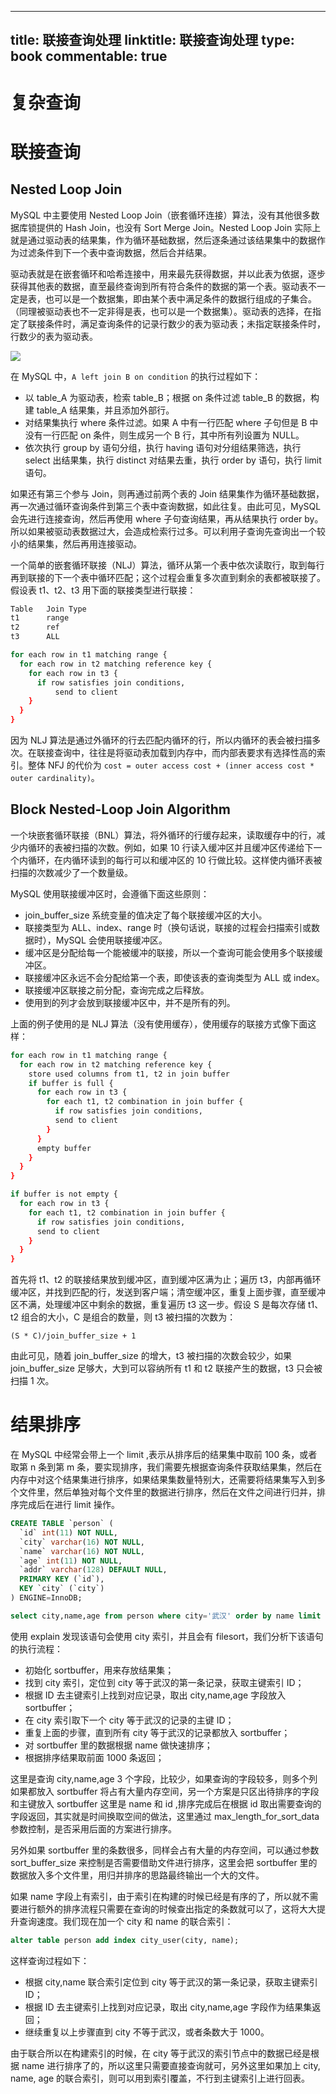 
---
title: 联接查询处理
linktitle: 联接查询处理
type: book
commentable: true
---

# 复杂查询

# 联接查询

## Nested Loop Join

MySQL 中主要使用 Nested Loop Join（嵌套循环连接）算法，没有其他很多数据库锁提供的 Hash Join，也没有 Sort Merge Join。Nested Loop Join 实际上就是通过驱动表的结果集，作为循环基础数据，然后逐条通过该结果集中的数据作为过滤条件到下一个表中查询数据，然后合并结果。

驱动表就是在嵌套循环和哈希连接中，用来最先获得数据，并以此表为依据，逐步获得其他表的数据，直至最终查询到所有符合条件的数据的第一个表。驱动表不一定是表，也可以是一个数据集，即由某个表中满足条件的数据行组成的子集合。（同理被驱动表也不一定非得是表，也可以是一个数据集）。驱动表的选择，在指定了联接条件时，满足查询条件的记录行数少的表为驱动表；未指定联接条件时，行数少的表为驱动表。

![](https://i.postimg.cc/L6067S13/image.png)

在 MySQL 中，`A left join B on condition` 的执行过程如下：

- 以 table_A 为驱动表，检索 table_B；根据 on 条件过滤 table_B 的数据，构建 table_A 结果集，并且添加外部行。
- 对结果集执行 where 条件过滤。如果 A 中有一行匹配 where 子句但是 B 中没有一行匹配 on 条件，则生成另一个 B 行，其中所有列设置为 NULL。
- 依次执行 group by 语句分组，执行 having 语句对分组结果筛选，执行 select 出结果集，执行 distinct 对结果去重，执行 order by 语句，执行 limit 语句。

如果还有第三个参与 Join，则再通过前两个表的 Join 结果集作为循环基础数据，再一次通过循环查询条件到第三个表中查询数据，如此往复。由此可见，MySQL 会先进行连接查询，然后再使用 where 子句查询结果，再从结果执行 order by。所以如果被驱动表数据过大，会造成检索行过多。可以利用子查询先查询出一个较小的结果集，然后再用连接驱动。

一个简单的嵌套循环联接（NLJ）算法，循环从第一个表中依次读取行，取到每行再到联接的下一个表中循环匹配；这个过程会重复多次直到剩余的表都被联接了。假设表 t1、t2、t3 用下面的联接类型进行联接：

```sh
Table   Join Type
t1      range
t2      ref
t3      ALL

for each row in t1 matching range {
  for each row in t2 matching reference key {
    for each row in t3 {
      if row satisfies join conditions,
          send to client
    }
  }
}
```

因为 NLJ 算法是通过外循环的行去匹配内循环的行，所以内循环的表会被扫描多次。在联接查询中，往往是将驱动表加载到内存中，而内部表要求有选择性高的索引。整体 NFJ 的代价为 `cost = outer access cost + (inner access cost * outer cardinality)`。

## Block Nested-Loop Join Algorithm

一个块嵌套循环联接（BNL）算法，将外循环的行缓存起来，读取缓存中的行，减少内循环的表被扫描的次数。例如，如果 10 行读入缓冲区并且缓冲区传递给下一个内循环，在内循环读到的每行可以和缓冲区的 10 行做比较。这样使内循环表被扫描的次数减少了一个数量级。

MySQL 使用联接缓冲区时，会遵循下面这些原则：

- join_buffer_size 系统变量的值决定了每个联接缓冲区的大小。
- 联接类型为 ALL、index、range 时（换句话说，联接的过程会扫描索引或数据时），MySQL 会使用联接缓冲区。
- 缓冲区是分配给每一个能被缓冲的联接，所以一个查询可能会使用多个联接缓冲区。
- 联接缓冲区永远不会分配给第一个表，即使该表的查询类型为 ALL 或 index。
- 联接缓冲区联接之前分配，查询完成之后释放。
- 使用到的列才会放到联接缓冲区中，并不是所有的列。

上面的例子使用的是 NLJ 算法（没有使用缓存），使用缓存的联接方式像下面这样：

```sh
for each row in t1 matching range {
  for each row in t2 matching reference key {
    store used columns from t1, t2 in join buffer
    if buffer is full {
      for each row in t3 {
        for each t1, t2 combination in join buffer {
          if row satisfies join conditions,
          send to client
        }
      }
      empty buffer
    }
  }
}

if buffer is not empty {
  for each row in t3 {
    for each t1, t2 combination in join buffer {
      if row satisfies join conditions,
      send to client
    }
  }
}
```

首先将 t1、t2 的联接结果放到缓冲区，直到缓冲区满为止；遍历 t3，内部再循环缓冲区，并找到匹配的行，发送到客户端；清空缓冲区，重复上面步骤，直至缓冲区不满，处理缓冲区中剩余的数据，重复遍历 t3 这一步。假设 S 是每次存储 t1、t2 组合的大小，C 是组合的数量，则 t3 被扫描的次数为：

```
(S * C)/join_buffer_size + 1
```

由此可见，随着 join_buffer_size 的增大，t3 被扫描的次数会较少，如果 join_buffer_size 足够大，大到可以容纳所有 t1 和 t2 联接产生的数据，t3 只会被扫描 1 次。

# 结果排序

在 MySQL 中经常会带上一个 limit ,表示从排序后的结果集中取前 100 条，或者取第 n 条到第 m 条，要实现排序，我们需要先根据查询条件获取结果集，然后在内存中对这个结果集进行排序，如果结果集数量特别大，还需要将结果集写入到多个文件里，然后单独对每个文件里的数据进行排序，然后在文件之间进行归并，排序完成后在进行 limit 操作。

```sql
CREATE TABLE `person` (
  `id` int(11) NOT NULL,
  `city` varchar(16) NOT NULL,
  `name` varchar(16) NOT NULL,
  `age` int(11) NOT NULL,
  `addr` varchar(128) DEFAULT NULL,
  PRIMARY KEY (`id`),
  KEY `city` (`city`)
) ENGINE=InnoDB;

select city,name,age from person where city='武汉' order by name limit 100  ;
```

使用 explain 发现该语句会使用 city 索引，并且会有 filesort，我们分析下该语句的执行流程：

- 初始化 sortbuffer，用来存放结果集；
- 找到 city 索引，定位到 city 等于武汉的第一条记录，获取主键索引 ID；
- 根据 ID 去主键索引上找到对应记录，取出 city,name,age 字段放入 sortbuffer；
- 在 city 索引取下一个 city 等于武汉的记录的主键 ID；
- 重复上面的步骤，直到所有 city 等于武汉的记录都放入 sortbuffer；
- 对 sortbuffer 里的数据根据 name 做快速排序；
- 根据排序结果取前面 1000 条返回；

这里是查询 city,name,age 3 个字段，比较少，如果查询的字段较多，则多个列如果都放入 sortbuffer 将占有大量内存空间，另一个方案是只区出待排序的字段和主键放入 sortbuffer 这里是 name 和 id ,排序完成后在根据 id 取出需要查询的字段返回，其实就是时间换取空间的做法，这里通过 max_length_for_sort_data 参数控制，是否采用后面的方案进行排序。

另外如果 sortbuffer 里的条数很多，同样会占有大量的内存空间，可以通过参数 sort_buffer_size 来控制是否需要借助文件进行排序，这里会把 sortbuffer 里的数据放入多个文件里，用归并排序的思路最终输出一个大的文件。

如果 name 字段上有索引，由于索引在构建的时候已经是有序的了，所以就不需要进行额外的排序流程只需要在查询的时候查出指定的条数就可以了，这将大大提升查询速度。我们现在加一个 city 和 name 的联合索引：

```sql
alter table person add index city_user(city, name);
```

这样查询过程如下：

- 根据 city,name 联合索引定位到 city 等于武汉的第一条记录，获取主键索引 ID；
- 根据 ID 去主键索引上找到对应记录，取出 city,name,age 字段作为结果集返回；
- 继续重复以上步骤直到 city 不等于武汉，或者条数大于 1000。

由于联合所以在构建索引的时候，在 city 等于武汉的索引节点中的数据已经是根据 name 进行排序了的，所以这里只需要直接查询就可，另外这里如果加上 city, name, age 的联合索引，则可以用到索引覆盖，不行到主键索引上进行回表。

    